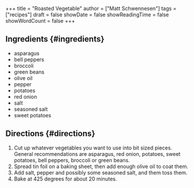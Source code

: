 +++
title = "Roasted Vegetable"
author = ["Matt Schwennesen"]
tags = ["recipes"]
draft = false
showDate = false
showReadingTime = false
showWordCount = false
+++

## Ingredients {#ingredients}

-   asparagus
-   bell peppers
-   broccoli
-   green beans
-   olive oil
-   pepper
-   potatoes
-   red onion
-   salt
-   seasoned salt
-   sweet potatoes


## Directions {#directions}

1.  Cut up whatever vegetables you want to use into bit sized pieces. General
    recommendations are asparagus, red onion, potatoes, sweet potatoes, bell
    peppers, broccoli or green beans.
2.  Spread tin foil on a baking sheet, then add enough olive oil to coat them.
3.  Add salt, pepper and possibly some seasoned salt, and them toss them.
4.  Bake at 425 degrees for about 20 minutes.
